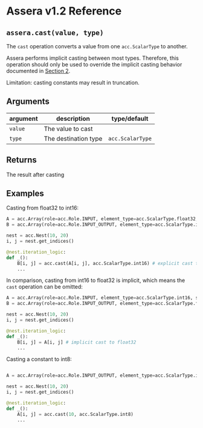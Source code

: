 [//]: # (Project: Assera)
[//]: # (Version: v1.2)

# Assera v1.2 Reference

## `assera.cast(value, type)`
The `cast` operation converts a value from one `acc.ScalarType` to another.

Assera performs implicit casting between most types. Therefore, this operation should only be used to override the implicit casting behavior documented in [Section 2](<../../Manual/02%20Simple%20Affine%20Loop%20Nests.md>).

Limitation: casting constants may result in truncation.

[comment]: # (MISSING: examples for constant casting that cause unexpected truncation)


## Arguments

argument | description | type/default
--- | --- | ---
`value` | The value to cast |
`type` | The destination type | `acc.ScalarType`

## Returns
The result after casting

## Examples

Casting from float32 to int16:

```python
A = acc.Array(role=acc.Role.INPUT, element_type=acc.ScalarType.float32, shape=(10, 20))
B = acc.Array(role=acc.Role.INPUT_OUTPUT, element_type=acc.ScalarType.int16, shape=(10, 20))

nest = acc.Nest(10, 20)
i, j = nest.get_indices()

@nest.iteration_logic:
def _():
    B[i, j] = acc.cast(A[i, j], acc.ScalarType.int16) # explicit cast to int16
    ...
```

In comparison, casting from int16 to float32 is implicit, which means the `cast` operation can be omitted:

```python
A = acc.Array(role=acc.Role.INPUT, element_type=acc.ScalarType.int16, shape=(10, 20))
B = acc.Array(role=acc.Role.INPUT_OUTPUT, element_type=acc.ScalarType.float32, shape=(10, 20))

nest = acc.Nest(10, 20)
i, j = nest.get_indices()

@nest.iteration_logic:
def _():
    B[i, j] = A[i, j] # implicit cast to float32
    ...
```

Casting a constant to int8:

```python

A = acc.Array(role=acc.Role.INPUT_OUTPUT, element_type=acc.ScalarType.int8, shape=(10, 20))

nest = acc.Nest(10, 20)
i, j = nest.get_indices()

@nest.iteration_logic:
def _():
    A[i, j] = acc.cast(10, acc.ScalarType.int8)
    ...

```


<div style="page-break-after: always;"></div>


